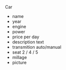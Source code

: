 Car
- name 
- year  
- engine 
- power 
- price per day
- description text
- transmition auto/manual
- seat 2 / 4 / 5
- millage
- picture